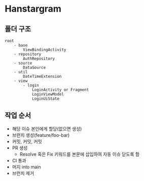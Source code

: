 # Hanstargram

## 폴더 구조

```console
root
    - base
        ViewBindingActivity
    - repository
        AuthRepository
    - source
        DataSource
    - util 
        DateTimeExtension
    - view
        - login
            LoginActivity or Fragment
            LoginViewModel
            LoginUiState
```

## 작업 순서

- 해당 이슈 본인에게 할당(없으면 생성)
- 브런치 생성(feature/foo-bar)
- 커밋, 커밋, 커밋
- PR 생성
    - Resolve 혹은 Fix 키워드를 본문에 삽입하여 자동 이슈 닫도록 함
- CI 통과
- 머지 into main
- 브런치 제거